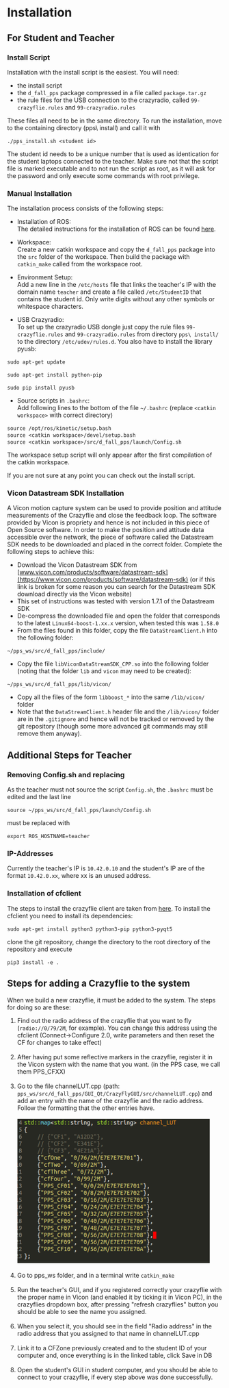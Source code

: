 # Installation

## For Student and Teacher

### Install Script
Installation with the install script is the easiest. You will need:
- the install script
- the ``d_fall_pps`` package compressed in a file called ``package.tar.gz``
- the rule files for the USB connection to the crazyradio, called ``99-crazyflie.rules`` and ``99-crazyradio.rules``

These files all need to be in the same directory. To run the installation, move to the containing directory (pps\ install) and call it with
```
./pps_install.sh <student id>
```
The student id needs to be a unique number that is used as identication for the student laptops connected to the teacher. Make sure not that the script file is marked executable and to not run the script as root, as it will ask for the password and only execute some commands with root privilege.

### Manual Installation
The installation process consists of the following steps:

- Installation of ROS: <br />
The detailed instructions for the installation of ROS can be found [here](http://wiki.ros.org/kinetic/Installation/Ubuntu).

- Workspace: <br />
Create a new catkin workspace and copy the ``d_fall_pps`` package into the ``src`` folder of the workspace. Then build the package with ``catkin_make`` called from the workspace root.

- Environment Setup: <br />
Add a new line in the ``/etc/hosts`` file that links the teacher's IP with the domain name ``teacher`` and create a file called ``/etc/StudentID`` that contains the student id. Only write digits without any other symbols or whitespace characters.

- USB Crazyradio: <br />
To set up the crazyradio USB dongle just copy the rule files ``99-crazyflie.rules`` and ``99-crazyradio.rules`` from directory ``pps\ install/`` to the directory ``/etc/udev/rules.d``.
You also have to install the library pyusb:

```
sudo apt-get update
```

```
sudo apt-get install python-pip
```

```
sudo pip install pyusb
```

- Source scripts in ``.bashrc``: <br />
Add following lines to the bottom of the file ``~/.bashrc`` (replace ``<catkin workspace>`` with correct directory)
```
source /opt/ros/kinetic/setup.bash
source <catkin workspace>/devel/setup.bash
source <catkin workspace>/src/d_fall_pps/launch/Config.sh
```

The workspace setup script will only appear after the first compilation of the catkin workspace.

If you are not sure at any point you can check out the install script.

### Vicon Datastream SDK Installation

A Vicon motion capture system can be used to provide position and attitude measurements of the Crazyflie and close the feedback loop. The software provided by Vicon is propriety and hence is not included in this piece of Open Source software. In order to make the position and attitude data accessible over the network, the piece of software called the Datastream SDK needs to be downloaded and placed in the correct folder. Complete the following steps to achieve this:

- Download the Vicon Datastream SDK from [www.vicon.com/products/software/datastream-sdk](https://www.vicon.com/products/software/datastream-sdk) (or if this link is broken for some reason you can search for the Datastream SDK download directly via the Vicon website)
- This set of instructions was tested with version 1.7.1 of the Datastream SDK
- De-compress the downloaded file and open the folder that corresponds to the latest ``Linux64-boost-1.xx.x`` version, when tested this was ``1.58.0``
- From the files found in this folder, copy the file ``DataStreamClient.h`` into the following folder:
```
~/pps_ws/src/d_fall_pps/include/
```
- Copy the file ``libViconDataStreamSDK_CPP.so`` into the following folder (noting that the folder ``lib`` and ``vicon`` may need to be created):
```
~/pps_ws/src/d_fall_pps/lib/vicon/
```
- Copy all the files of the form ``libboost_*`` into the same ``/lib/vicon/`` folder
- Note that the ``DataStreamClient.h`` header file and the ``/lib/vicon/`` folder are in the ``.gitignore`` and hence will not be tracked or removed by the git repository (though some more advanced git commands may still remove them anyway).


## Additional Steps for Teacher

### Removing Config.sh and replacing
As the teacher must not source the script ``Config.sh``, the ``.bashrc`` must be edited and the last line
```
source ~/pps_ws/src/d_fall_pps/launch/Config.sh
```
must be replaced with
```
export ROS_HOSTNAME=teacher
```

### IP-Addresses
Currently the teacher's IP is ``10.42.0.10`` and the student's IP are of the format ``10.42.0.xx``, where xx is an unused address.

### Installation of cfclient
The steps to install the crazyflie client are taken from [here](https://github.com/bitcraze/crazyflie-clients-python). To install the cfclient you need to install its dependencies:
```
sudo apt-get install python3 python3-pip python3-pyqt5
```
clone the git repository, change the directory to the root directory of the repository and execute
```
pip3 install -e .
```

## Steps for adding a Crazyflie to the system

When we build a new crazyflie, it must be added to the system. The steps for
doing so are these:

1. Find out the radio address of the crazyflie that you want to fly
   (`radio://0/79/2M`, for example). You can change this address using the
   cfclient (Connect->Configure 2.0, write parameters and then reset the CF for
   changes to take effect) <br><br>
2. After having put some reflective markers in the crazyflie, register it in the Vicon system with the name that you want. (in the PPS case, we call them PPS_CFXX)<br><br>
3. Go to the file channelLUT.cpp (path:
   `pps_ws/src/d_fall_pps/GUI_Qt/CrazyFlyGUI/src/channelLUT.cpp`) and add an
   entry with the name of the crazyflie and the radio address. Follow the
   formatting that the other entries have.<br><br>
   <img src="./pics/LUT.png" style="width: 450px;"/> <br><br>
4. Go to pps\_ws folder, and in a terminal write `catkin_make`<br><br>
5. Run the teacher's GUI, and if you registered correctly your crazyflie with the proper name in Vicon (and enabled it by ticking it in Vicon PC), in the crazyflies dropdown box, after pressing "refresh crazyflies" button you should be able to see the name you assigned.<br><br>
6. When you select it, you should see in the field "Radio address" in the radio address that you assigned to that name in channelLUT.cpp<br><br>
7. Link it to a CFZone previously created and to the student ID of your computer and, once everything is in the linked table,  click Save in DB<br><br>
8. Open the student's GUI in student computer, and you should be able to connect to your crazyflie, if every step above was done successfully.<br><br>
